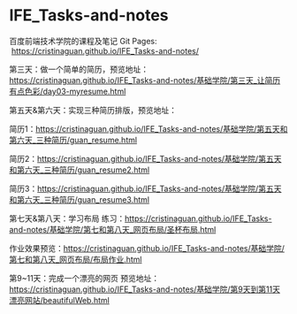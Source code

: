 # IFE_Tasks-and-notes
百度前端技术学院的课程及笔记
Git Pages:  https://cristinaguan.github.io/IFE_Tasks-and-notes/

第三天：做一个简单的简历，预览地址：https://cristinaguan.github.io/IFE_Tasks-and-notes/基础学院/第三天_让简历有点色彩/day03-myresume.html

第五天&第六天：实现三种简历排版，预览地址：

简历1：https://cristinaguan.github.io/IFE_Tasks-and-notes/基础学院/第五天和第六天_三种简历/guan_resume.html

简历2：https://cristinaguan.github.io/IFE_Tasks-and-notes/基础学院/第五天和第六天_三种简历/guan_resume2.html

简历3：https://cristinaguan.github.io/IFE_Tasks-and-notes/基础学院/第五天和第六天_三种简历/guan_resume3.html

第七天&第八天：学习布局
练习：https://cristinaguan.github.io/IFE_Tasks-and-notes/基础学院/第七和第八天_网页布局/圣杯布局.html

作业效果预览：https://cristinaguan.github.io/IFE_Tasks-and-notes/基础学院/第七和第八天_网页布局/布局作业.html

第9~11天：完成一个漂亮的网页
预览地址：https://cristinaguan.github.io/IFE_Tasks-and-notes/基础学院/第9天到第11天漂亮网站/beautifulWeb.html


